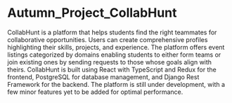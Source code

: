 # Autumn_Project_CollabHunt
CollabHunt is a platform that helps students find the right teammates for collaborative opportunities. Users can create comprehensive profiles highlighting their skills, projects, and experience. The platform offers event listings categorized by domains enabling students to either form teams or join existing ones by sending requests to those whose goals align with theirs. CollabHunt is built using React with TypeScript and Redux for the frontend, PostgreSQL for database management, and Django Rest Framework for the backend. The platform is still under development, with a few minor features yet to be added for optimal performance. 

